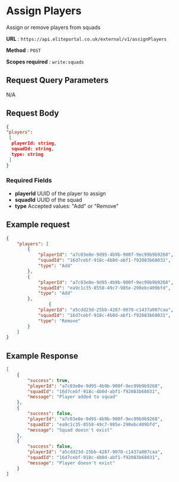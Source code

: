# Assign Players

Assign or remove players from squads

**URL** : `https://api.eliteportal.co.uk/external/v1/assignPlayers`

**Method** : `POST`

**Scopes required** : `write:squads`

## Request Query Parameters

N/A

## Request Body
```json
{
"players": 
 [
  playerId: string,
  squadId: string,
  type: string 
 ]
}
```

### Required Fields
- **playerId** UUID of the player to assign
- **squadId** UUID of the squad
- **type** Accepted values: "Add" or "Remove"

## Example request
```json
{
    "players": [
        {
            "playerId": "a7c03e0e-9d95-4b9b-900f-9ec99b9b9268",
            "squadId": "16d7cebf-918c-4b0d-abf1-f92083b68031",
            "type": "Add"
        },
        {
            "playerId": "a7c03e0e-9d95-4b9b-900f-9ec99b9b9268",
            "squadId": "ea9c1c35-8558-49c7-985e-290ebc409bfd",
            "type": "Add"
        },
                {
            "playerId": "a5cdd23d-25bb-4287-9070-c1437a007caa",
            "squadId": "16d7cebf-918c-4b0d-abf1-f92083b68031",
            "type": "Remove"
        }
    ]
}
```

## Example Response
```json
[
    {
        "success": true,
        "playerId": "a7c03e0e-9d95-4b9b-900f-9ec99b9b9268",
        "squadId": "16d7cebf-918c-4b0d-abf1-f92083b68031",
        "message": "Player added to squad"
    },
    {
        "success": false,
        "playerId": "a7c03e0e-9d95-4b9b-900f-9ec99b9b9268",
        "squadId": "ea9c1c35-8558-49c7-985e-290ebc409bfd",
        "message": "Squad doesn't exist"
    },
    {
        "success": false,
        "playerId": "a5cdd23d-25bb-4287-9070-c1437a007caa",
        "squadId": "16d7cebf-918c-4b0d-abf1-f92083b68031",
        "message": "Player doesn't exist"
    }
]
```
